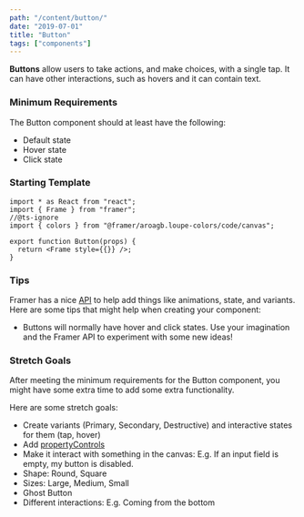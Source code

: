 ```yaml
---
path: "/content/button/"
date: "2019-07-01"
title: "Button"
tags: ["components"]
---
```


**Buttons** allow users to take actions, and make choices, with a single tap. It can have other interactions, such as hovers and it can contain text.

### Minimum Requirements

The Button component should at least have the following:

- Default state
- Hover state
- Click state

### Starting Template

```tsx
import * as React from "react";
import { Frame } from "framer";
//@ts-ignore
import { colors } from "@framer/aroagb.loupe-colors/code/canvas";

export function Button(props) {
  return <Frame style={{}} />;
}
```

### Tips

Framer has a nice [API](https://www.framer.com/api/) to help add things like animations, state, and variants. Here are some tips that might help when creating your component:

- Buttons will normally have hover and click states. Use your imagination and the Framer API to experiment with some new ideas!

### Stretch Goals

After meeting the minimum requirements for the Button component, you might have some extra time to add some extra functionality.

Here are some stretch goals:

- Create variants (Primary, Secondary, Destructive) and interactive states for them (tap, hover)
- Add [propertyControls](https://framer.com/api/property-controls)
- Make it interact with something in the canvas: E.g. If an input field is empty, my button is disabled.
- Shape: Round, Square
- Sizes: Large, Medium, Small
- Ghost Button
- Different interactions: E.g. Coming from the bottom
